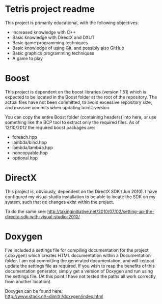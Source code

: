 Tetris project readme
=====================

This project is primarily educational, with the following objectives:
 - Increased knowledge with C++
 - Basic knowledge with DirectX and DXUT
 - Basic game programming techniques
 - Basic knowledge of using Git, and possibly also GitHub
 - Basic graphics programming techniques
 - A game to play

Boost
=====
This project is dependent on the boost libraries (version 1.51) which is expected to be located in
the Boost folder at the root of the repository. The actual files have not been committed, to avoid
excessive repository size, and massive commits when updating boost version.

You can copy the entire Boost folder (containing headers) into here, or use something like the BCP
tool to extract only the required files. As of 12/10/2012 the required boost packages are:
 - foreach.hpp
 - lambda/bind.hpp
 - lambda/lambda.hpp
 - noncopyable.hpp
 - optional.hpp

DirectX
=======
This project is, obviously, dependent on the DirectX SDK (Jun 2010). I have configured my visual
studio installation to be able to locate the SDK on my system, such that no changes exist within
the project.

To do the same see: http://takinginitiative.net/2010/07/02/setting-up-the-directx-sdk-with-visual-studio-2010/

Doxygen
=======
I've included a settings file for compiling documentation for the project (.doxygen) which creates
HTML documentation within a Documentation folder. I am not committing the generated documentation,
and will instead update the settings file as required. If you wish to reap the benefits of this
documentation generator, simply get a version of Doxygen and run using the settings file. (At this
point I have not tested the paths all work correctly from another location).

Doxygen can be found here: http://www.stack.nl/~dimitri/doxygen/index.html